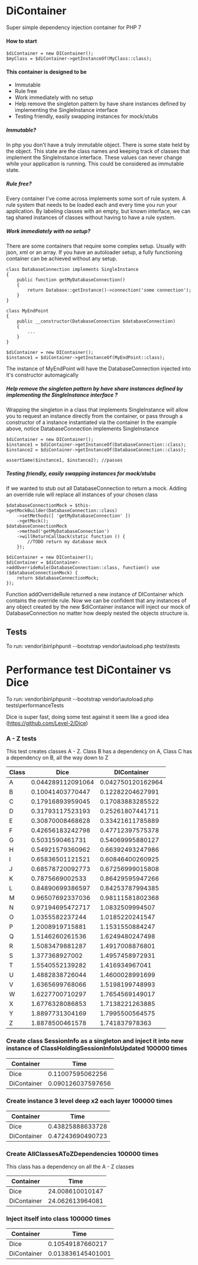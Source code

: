 # DiContainer
Super simple dependency injection container for PHP 7

#### How to start
```
$diContainer = new DIContainer();
$myClass = $diContainer->getInstanceOf(MyClass::class);
```

#### This container is designed to be
- Immutable
- Rule free
- Work immediately with no setup
- Help remove the singleton pattern by have share instances defined by implementing the SingleInstance interface
- Testing friendly, easily swapping instances for mock/stubs

##### Immutable?
In php you don't have a truly immutable object. There is some state held by the object. This state are the class names and keeping track of classes that implement the SingleInstance interface.
These values can never change while your application is running. This could be considered as immutable state.

##### Rule free?
Every container I've come across implements some sort of rule system. A rule system that needs to be loaded each and every time you run your application.
By labeling classes with an empty, but known interface, we can tag shared instances of classes without having to have a rule system.

##### Work immediately with no setup?
There are some containers that require some complex setup. Usually with json, xml or an array.
If you have an autoloader setup, a fully functioning container can be achieved without any setup.
```
class DatabaseConnection implements SingleInstance
{
    public function getMyDatabaseConnection()
    {
        return Database::getInstance()->connection('some connection');
    }
}

class MyEndPoint
{
    public __constructor(DatabaseConnection $databaseConnection)
    {
        ...
    }
}

$diContainer = new DIContainer();
$instance1 = $diContainer->getInstanceOf(MyEndPoint::class);
```
The instance of MyEndPoint will have the DatabaseConnection injected into it's constructor automagically

##### Help remove the singleton pattern by have share instances defined by implementing the SingleInstance interface ?
Wrapping the singleton in a class that implements SingleInstance will allow you to request an instance directly from the container, or pass through a constructor of a instance instantiated via the container
In the example above, notice DatabaseConnection implements SingleInstance
```
$diContainer = new DIContainer();
$instance1 = $diContainer->getInstanceOf(DatabaseConnection::class);
$instance2 = $diContainer->getInstanceOf(DatabaseConnection::class);

assertSame($instance1, $instance2); //passes
```

##### Testing friendly, easily swapping instances for mock/stubs
If we wanted to stub out all DatabaseConnection to return a mock. Adding an override rule will replace all instances of your chosen class
```
$databaseConnectionMock = $this->getMockBuilder(DatabaseConnection::class)
    ->setMethods([ 'getMyDatabaseConnection' ])
    ->getMock();
$databaseConnectionMock
    ->method('getMyDatabaseConnection')
    ->willReturnCallback(static function () {
        //TODO return my database mock
    });
    
$diContainer = new DIContainer();
$diContainer = $diContainer->addOverrideRule(DatabaseConnection::class, function() use ($databaseConnectionMock) {
    return $databaseConnectionMock;
});
```
Function addOverrideRule returned a new instance of DIContainer which contains the override rule.
Now we can be confident that any instances of any object created by the new $diContainer instance will inject our mock of DatabaseConnection no matter how deeply nested the objects structure is.

## Tests
To run: vendor\bin\phpunit --bootstrap vendor\autoload.php tests\tests

# Performance test DiContainer vs Dice
To run: vendor\bin\phpunit --bootstrap vendor\autoload.php tests\performanceTests

Dice is super fast, doing some test against it seem like a good idea 
(https://github.com/Level-2/Dice)

### A - Z tests
This test creates classes A - Z. Class B has a dependency on A, Class C has a dependency on B, all the way down to Z

Class | Dice | DIContainer
--- | --- | ---
A|0.044289112091064|0.042750120162964
B|0.10041403770447|0.12282204627991
C|0.17916893959045|0.17083883285522
D|0.31793117523193|0.25261807441711
E|0.30870008468628|0.33421611785889
F|0.42656183242798|0.47712397575378
G|0.5031590461731|0.54069995880127
H|0.54921579360962|0.66392493247986
I|0.65836501121521|0.60846400260925
J|0.68578720092773|0.67256999015808
K|0.7875669002533|0.86429595947266
L|0.84890699386597|0.84253787994385
M|0.96507692337036|0.98111581802368
N|0.97194695472717|1.0832509994507
O|1.0355582237244|1.0185220241547
P|1.2008919715881|1.1531550884247
Q|1.5146260261536|1.6249480247498
R|1.5083479881287|1.4917008876801
S|1.377368927002|1.4957458972931
T|1.5540552139282|1.416934967041
U|1.4882838726044|1.4600028991699
V|1.6365699768066|1.5198199748993
W|1.6227700710297|1.7654569149017
X|1.6776328086853|1.7138221263885
Y|1.8897731304169|1.7995500564575
Z|1.8878500461578|1.741837978363

### Create class SessionInfo as a singleton and inject it into new instance of ClassHoldingSessionInfoIsUpdated 100000 times
Container | Time
--- | ---
Dice|0.11007595062256
DiContainer|0.090126037597656

### Create instance 3 level deep x2 each layer 100000 times
Container | Time
--- | ---
Dice|0.43825888633728
DiContainer|0.47243690490723

### Create AllClassesAToZDependencies 100000 times
This class has a dependency on all the A - Z classes

Container | Time
--- | ---
Dice|24.008610010147
DiContainer|24.062613964081

### Inject itself into class 100000 times
Container | Time
--- | ---
Dice|0.10549187660217
DiContainer|0.013836145401001
